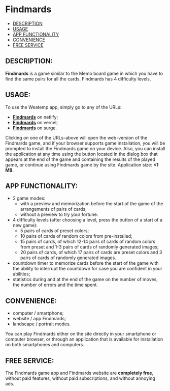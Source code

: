 # Findmards

- [DESCRIPTION](#description)
- [USAGE](#usage)
- [APP FUNCTIONALITY](#app-functionality)
- [CONVENIENCE](#convenience)
- [FREE SERVICE](#free-service)

## DESCRIPTION:

**Findmards** is a game similar to the Memo board game in which you have to find the same pairs for all the cards. Findmards has 4 difficulty levels.

## USAGE:

To use the Weatemp app, simply go to any of the URLs:

- **[Findmards](https://findmards.netlify.app/)** on netlify;
- **[Findmards](https://findmards.vercel.app/)** on vercel;
- **[Findmards](https://findmards.surge.sh/)** on surge.

Clicking on one of the URLs-above will open the web-version of the Findmards game, and if your browser supports game installation, you will be prompted to install the Findmards game on your device. Also, you can install the application at any time using the button located in the dialog box that appears at the end of the game and containing the results of the played game, or continue using Findmards game by the site. Application size: **<1 MB**.

## APP FUNCTIONALITY:

- 2 game modes:
  - with a preview and memorization before the start of the game of the arrangements of pairs of cards;
  - without a preview to try your fortune.
- 4 difficulty levels (after choosing a level, press the button of a start of a new game):
  - 5 pairs of cards of preset colors;
  - 10 pairs of cards of random colors from pre-installed;
  - 15 pairs of cards, of which 12-14 pairs of cards of random colors from preset and 1-3 pairs of cards of randomly generated images;
  - 20 pairs of cards, of which 17 pairs of cards are preset colors and 3 pairs of cards of randomly generated images.
- countdown timer to memorize cards before the start of the game with the ability to interrupt the countdown for case you are confident in your abilities;
- statistics during and at the end of the game on the number of moves, the number of errors and the time spent.

## CONVENIENCE:

- computer / smartphone;
- website / app Findmards;
- landscape / portrait modes.

You can play Findmards either on the site directly in your smartphone or computer browser, or through an application that is available for installation on both smartphones and computers.

## FREE SERVICE:

The Findmards game app and Findmards website are **completely free**, without paid features, without paid subscriptions, and without annoying ads.

